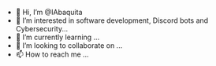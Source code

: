 - 👋 Hi, I’m @IAbaquita
- 👀 I’m interested in software development, Discord bots and Cybersecurity...
- 🌱 I’m currently learning ...
- 💞️ I’m looking to collaborate on ...
- 📫 How to reach me ...

<!---
IAbaquita/IAbaquita is a ✨ special ✨ repository because its `README.md` (this file) appears on your GitHub profile.
You can click the Preview link to take a look at your changes.
--->
